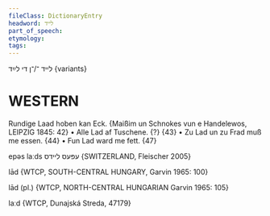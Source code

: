```yaml
---
fileClass: DictionaryEntry
headword: לייד
part_of_speech: 
etymology: 
tags: 
---
```

לייד
־/־ן
די
לײַד {variants}

WESTERN
========

Rundige Laad hoben kan Eck.
{Maißim un Schnokes vun e Handelewos, LEIPZIG 1845: 42}
	•	Alle Lad af Tuschene. {?} {43}
	•	Zu Lad un zu Frad muß me essen. {44}
	•	Fun Lad ward me fett. {47}

epəs laːds עפּעס ליידס {SWITZERLAND, Fleischer 2005}

lād {WTCP, SOUTH-CENTRAL HUNGARY, Garvin 1965: 100}

lād (pl.) {WTCP, NORTH-CENTRAL HUNGARIAN Garvin 1965: 105}

laːd {WTCP, Dunajská Streda, 47179}